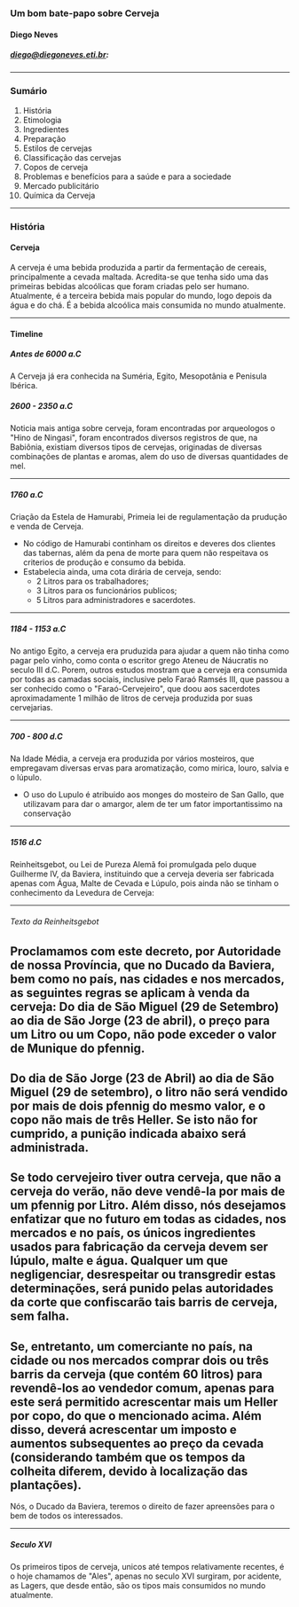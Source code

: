 ### Um bom bate-papo sobre Cerveja
####  Diego Neves
#####  diego@diegoneves.eti.br:

---
###  Sumário
1. História
2. Etimologia
3. Ingredientes
4. Preparação
5. Estilos de cervejas
6. Classificação das cervejas
7. Copos de cerveja
8. Problemas e benefícios para a saúde e para a sociedade
9. Mercado publicitário
10. Química da Cerveja

---
###  História
####  Cerveja
A cerveja é uma bebida produzida a partir da fermentação de cereais, principalmente a cevada maltada. Acredita-se que tenha sido uma das primeiras bebidas alcoólicas que foram criadas pelo ser humano. Atualmente, é a terceira bebida mais popular do mundo, logo depois da água e do chá. É a bebida alcoólica mais consumida no mundo atualmente.

---
####  Timeline
#####  Antes de 6000 a.C
A Cerveja já era conhecida na Suméria, Egito, Mesopotânia e Penisula Ibérica.

#####  2600 - 2350 a.C
Noticia mais antiga sobre cerveja, foram encontradas por arqueologos o "Hino de Ningasi", foram encontrados diversos registros de que, na Babiônia, existiam diversos tipos de cervejas, originadas de diversas combinações de plantas e aromas, alem do uso de diversas quantidades de mel.

---
#####  1760 a.C
Criação da Estela de Hamurabi, Primeia lei de regulamentação da prudução e venda de Cerveja.
* No código de Hamurabi continham os direitos e deveres dos clientes das tabernas, além da pena de morte para quem não respeitava os criterios de produção e consumo da bebida.
* Estabelecia ainda, uma cota dirária de cerveja, sendo:
	* 2 Litros para os trabalhadores;
	* 3 Litros para os funcionários publicos;
	* 5 Litros para administradores e sacerdotes.

---
#####  1184 - 1153 a.C
No antigo Egito, a cerveja era pruduzida para ajudar a quem não tinha como pagar pelo vinho, como conta o escritor grego Ateneu de Náucratis no seculo III d.C. Porem, outros estudos mostram que a cerveja era consumida por todas as camadas sociais, inclusive pelo Faraó Ramsés III, que passou a ser conhecido como o "Faraó-Cervejeiro", que doou aos sacerdotes aproximadamente 1 milhão de litros de cerveja produzida por suas cervejarias.

---
#####  700 - 800 d.C
Na Idade Média, a cerveja era produzida por vários mosteiros, que empregavam diversas ervas para aromatização, como mirica, louro, salvia e o lúpulo.
* O uso do Lupulo é atribuido aos monges do mosteiro de San Gallo, que utilizavam para dar o amargor, alem de ter um fator importantissimo na conservação

---
##### 1516 d.C
Reinheitsgebot, ou Lei de Pureza Alemã foi promulgada pelo duque Guilherme IV, da Baviera, instituindo que a cerveja deveria ser fabricada apenas com Água, Malte de Cevada e Lúpulo, pois ainda não se tinham o conhecimento da Levedura de Cerveja:

---
######  Texto da Reinheitsgebot
Proclamamos com este decreto, por Autoridade de nossa Província, que no Ducado da Baviera, bem como no país, nas cidades e nos mercados, as seguintes regras se aplicam à venda da cerveja:
Do dia de São Miguel (29 de Setembro) ao dia de São Jorge (23 de abril), o preço para um Litro ou um Copo, não pode exceder o valor de Munique do pfennig.
--
Do dia de São Jorge (23 de Abril) ao dia de São Miguel (29 de setembro), o litro não será vendido por mais de dois pfennig do mesmo valor, e o copo não mais de três Heller.
Se isto não for cumprido, a punição indicada abaixo será administrada.
--
Se todo cervejeiro tiver outra cerveja, que não a cerveja do verão, não deve vendê-la por mais de um pfennig por Litro.
Além disso, nós desejamos enfatizar que no futuro em todas as cidades, nos mercados e no país, os únicos ingredientes usados para fabricação da cerveja devem ser lúpulo, malte e água.
Qualquer um que negligenciar, desrespeitar ou transgredir estas determinações, será punido pelas autoridades da corte que confiscarão tais barris de cerveja, sem falha.
--
Se, entretanto, um comerciante no país, na cidade ou nos mercados comprar dois ou três barris da cerveja (que contém 60 litros) para revendê-los ao vendedor comum, apenas para este será permitido acrescentar mais um Heller por copo, do que o mencionado acima. Além disso, deverá acrescentar um imposto e aumentos subsequentes ao preço da cevada (considerando também que os tempos da colheita diferem, devido à localização das plantações).
--
Nós, o Ducado da Baviera, teremos o direito de fazer apreensões para o bem de todos os interessados.

---
#####  Seculo XVI
Os primeiros tipos de cerveja, unicos até tempos relativamente recentes, é o hoje chamamos de "Ales", apenas no seculo XVI surgiram, por acidente, as Lagers, que desde então, são os tipos mais consumidos no mundo atualmente.
